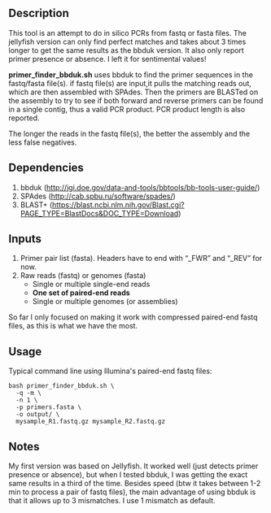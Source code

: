 ## Description

This tool is an attempt to do in silico PCRs from fastq or fasta files. The jellyfish version can only find perfect matches and takes about 3 times longer to get the same results as the bbduk version. It also only report primer presence or absence. I left it for sentimental values!

**primer\_finder\_bbduk.sh** uses bbduk to find the primer sequences in the fastq/fasta file(s). if fastq file(s) are input,it pulls the matching reads out, which are then assembled with SPAdes. Then the primers are BLASTed on the assembly to try to see if both forward and reverse primers can be found in a single contig, thus a valid PCR product. PCR product length is also reported.

The longer the reads in the fastq file(s), the better the assembly and the less false negatives.

## Dependencies
1. bbduk (http://jgi.doe.gov/data-and-tools/bbtools/bb-tools-user-guide/)
2. SPAdes (http://cab.spbu.ru/software/spades/)
3. BLAST+ (https://blast.ncbi.nlm.nih.gov/Blast.cgi?PAGE_TYPE=BlastDocs&DOC_TYPE=Download)

## Inputs

1. Primer pair list (fasta). Headers have to end with “_FWR” and “_REV” for now.
2. Raw reads (fastq) or genomes (fasta)
    * Single or multiple single-end reads
    * **One set of paired-end reads**
    * Single or multiple genomes (or assemblies)

So far I only focused on making it work with compressed paired-end fastq files, as this is what we have the most.

## Usage

Typical command line using Illumina's paired-end fastq files:
````
bash primer_finder_bbduk.sh \
  -q -m \
  -n 1 \
  -p primers.fasta \
  -o output/ \
  mysample_R1.fastq.gz mysample_R2.fastq.gz

````

## Notes

My first version was based on Jellyfish. It worked well (just detects primer presence or absence), but when I tested bbduk, I was getting the exact same results in a third of the time. Besides speed (btw it takes between 1-2 min to process a pair of fastq files), the main advantage of using bbduk is that it allows up to 3 mismatches. I use 1 mismatch as default.

 

